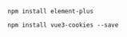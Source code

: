 
```nodejs: element-ui
npm install element-plus
```

```nodejs:https://www.npmjs.com/package/vue3-cookies
npm install vue3-cookies --save
```
